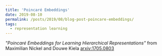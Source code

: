 ```yaml
---
title: 'Poincaré Embeddings'
date: 2019-08-10
permalink: /posts/2019/08/blog-post-poincare-embeddings/
tags:
  - representation learning
---
```


*"Poincaré Embeddings for Learning Hierarchical Representations"* from Maximilian Nickel and Douwe Kiela [arxiv:1705.0803](https://arxiv.org/abs/1705.08039])
